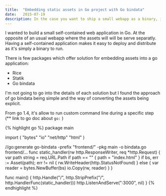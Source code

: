 ```yaml
---
title:  "Embedding static assets in Go project with Go bindata"
date:   2015-07-19
description: In the case you want to ship a small webapp as a binary, it's useful to know how to embed static assets (images, html, ...)     
---
```


I wanted to build a small self-contained web application in Go. At the opposite of an usual webapp where the assets will will be serve separatly. Having a self-contained application makes it easy to deploy and distribute as it's simply a binary to run.  

There is few packages which offer solution for embedding assets into a go application:

- Rice
- Statik
- Go bindata

I'm not going to go into the details of each solution but I found the approach of go bindata being simple and the way of converting the assets being explicit.

From go 1.4, it's allow to run custom command line during a specific step (** link to go doc about `go:` )   

{% highlight go %}
package main

import (
	"bytes"
	"io"
	"net/http"
  "html"
)

//go:generate go-bindata -prefix "frontend/" -pkg main -o bindata.go frontend/...
func static_handler(rw http.ResponseWriter, req *http.Request) {
  var path string = req.URL.Path
  if path == "" {
    path = "index.html"
  }
  if bs, err := Asset(path); err != nil {
    rw.WriteHeader(http.StatusNotFound)
  } else {
    var reader = bytes.NewBuffer(bs)
    io.Copy(rw, reader)
  }
}

func main() {
  http.Handle("/", http.StripPrefix("/", http.HandlerFunc(static_handler)))
	http.ListenAndServe(":3000", nil)
}
{% endhighlight %}


